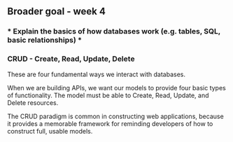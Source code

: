 ## Broader goal - week 4
### * Explain the basics of how databases work (e.g. tables, SQL, basic relationships) *

### CRUD - Create, Read, Update, Delete

These are four fundamental ways we interact with databases.

When we are building APIs, we want our models to provide four basic types of functionality. The model must be able to Create, Read, Update, and Delete resources.

The CRUD paradigm is common in constructing web applications, because it provides a memorable framework for reminding developers of how to construct full, usable models.
